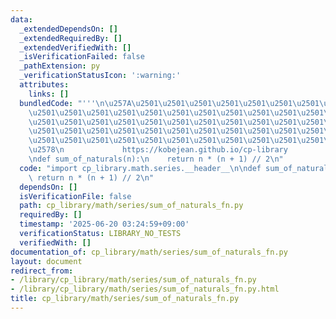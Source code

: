 ```yaml
---
data:
  _extendedDependsOn: []
  _extendedRequiredBy: []
  _extendedVerifiedWith: []
  _isVerificationFailed: false
  _pathExtension: py
  _verificationStatusIcon: ':warning:'
  attributes:
    links: []
  bundledCode: "'''\n\u257A\u2501\u2501\u2501\u2501\u2501\u2501\u2501\u2501\u2501\u2501\
    \u2501\u2501\u2501\u2501\u2501\u2501\u2501\u2501\u2501\u2501\u2501\u2501\u2501\
    \u2501\u2501\u2501\u2501\u2501\u2501\u2501\u2501\u2501\u2501\u2501\u2501\u2501\
    \u2501\u2501\u2501\u2501\u2501\u2501\u2501\u2501\u2501\u2501\u2501\u2501\u2501\
    \u2501\u2501\u2501\u2501\u2501\u2501\u2501\u2501\u2501\u2501\u2501\u2501\u2501\
    \u2578\n             https://kobejean.github.io/cp-library               \n'''\n\
    \ndef sum_of_naturals(n):\n    return n * (n + 1) // 2\n"
  code: "import cp_library.math.series.__header__\n\ndef sum_of_naturals(n):\n   \
    \ return n * (n + 1) // 2\n"
  dependsOn: []
  isVerificationFile: false
  path: cp_library/math/series/sum_of_naturals_fn.py
  requiredBy: []
  timestamp: '2025-06-20 03:24:59+09:00'
  verificationStatus: LIBRARY_NO_TESTS
  verifiedWith: []
documentation_of: cp_library/math/series/sum_of_naturals_fn.py
layout: document
redirect_from:
- /library/cp_library/math/series/sum_of_naturals_fn.py
- /library/cp_library/math/series/sum_of_naturals_fn.py.html
title: cp_library/math/series/sum_of_naturals_fn.py
---
```

